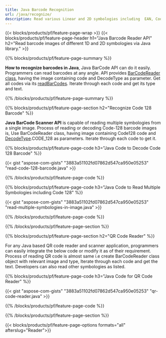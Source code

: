 ```yaml
---
title: Java Barcode Recognition
url: /java/recognize/
description: Read various Linear and 2D symbologies including  EAN, Code 128, Data Matrix, PDF 417, QR, UPC and more to build cross-platform Java applications
---
```


{{< blocks/products/pf/feature-page-wrap >}}
{{< blocks/products/pf/feature-page-header h1="Java Barcode Reader API" h2="Read barcode images of different 1D and 2D symbologies via Java library." >}}

{{% blocks/products/pf/feature-page-summary %}}

**How to recognize barcodes in Java**, Java BarCode API can do it easily. Programmers can read barcodes at any angle. API provides [BarCodeReader class](https://apireference.aspose.com/barcode/java/com.aspose.barcode.barcoderecognition/BarCodeReader), having the image containing code and DecodeType as parameter. Get all codes via its [readBarCodes](https://apireference.aspose.com/barcode/java/com.aspose.barcode.barcoderecognition/BarCodeReader#readBarCodes--). Iterate through each code and get its type and text.  

{{% /blocks/products/pf/feature-page-summary  %}}

{{% blocks/products/pf/feature-page-section  h2="Recognize Code 128 Barcode" %}}

**Java BarCode Scanner API** is capable of reading multiple symbologies from a single image. Process of reading or decoding Code-128 barcode images is, Use BarCodeReader class, having image containing Code128 code and [DecodeType](https://apireference.aspose.com/barcode/java/com.aspose.barcode.barcoderecognition/DecodeType).CODE_128 as parameters. Iterate through each code to get it.

{{% blocks/products/pf/feature-page-code h3="Java Code to Decode Code 128 Barcode" %}}

{{< gist "aspose-com-gists" "3883a51102fd07862d547ca950e05253" "read-code-128-barcode.java" >}}

{{% /blocks/products/pf/feature-page-code  %}}

{{% blocks/products/pf/feature-page-code h3="Java Code to Read Multiple Symbologies including Code 128" %}}

{{< gist "aspose-com-gists" "3883a51102fd07862d547ca950e05253" "read-multiple-symbologies-in-image.java" >}}

{{% /blocks/products/pf/feature-page-code  %}}

{{% /blocks/products/pf/feature-page-section %}}

{{% blocks/products/pf/feature-page-section  h2="QR Code Reader" %}}

For any Java based QR code reader and scanner application, programmers can easily integrate the below code or modify it as of their requirement. Process of reading QR code is almost same i.e create BarCodeReader class object with relevant image and type, Iterate through each code and get the text. Developers can also read other symbologies as listed.  

{{% blocks/products/pf/feature-page-code h3="Java Code for QR Code Reader" %}}

{{< gist "aspose-com-gists" "3883a51102fd07862d547ca950e05253" "qr-code-reader.java" >}}

{{% /blocks/products/pf/feature-page-code  %}}

{{% /blocks/products/pf/feature-page-section %}}

{{< blocks/products/pf/feature-page-options formats="all" afterslug="Reader">}}